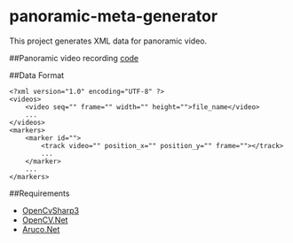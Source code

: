 # panoramic-meta-generator

This project generates XML data for panoramic video.

##Panoramic video recording
[code](https://gist.github.com/se0kjun/f4b0fdf395181b495f79)

##Data Format
```
<?xml version="1.0" encoding="UTF-8" ?>
<videos>
	<video seq="" frame="" width="" height="">file_name</video>
	...
</videos>
<markers>
	<marker id="">
		<track video="" position_x="" position_y="" frame=""></track>
		...
	</marker>
	...
</markers>
```

##Requirements

- [OpenCvSharp3](https://www.nuget.org/packages/OpenCvSharp3-AnyCPU/3.0.0.20150919)
- [OpenCV.Net](https://www.nuget.org/packages/OpenCV.Net/3.3.0)
- [Aruco.Net](https://www.nuget.org/packages/Aruco.Net/2.0.0)